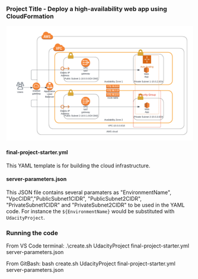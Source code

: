 ### Project Title - Deploy a high-availability web app using CloudFormation
![Diagram](CloudFormation-WebApp.png)

#### final-project-starter.yml
This YAML template is for building the cloud infrastructure. 

#### server-parameters.json
This JSON file contains several paramaters as "EnvironmentName", "VpcCIDR","PublicSubnet1CIDR", "PublicSubnet2CIDR", "PrivateSubnet1CIDR" and "PrivateSubnet2CIDR" to be used in the YAML code.
For instance the `${EnvironmentName}` would be substituted with `UdacityProject`.

### Running the code
From VS Code terminal:  .\create.sh UdacityProject final-project-starter.yml server-parameters.json

From GitBash: bash create.sh UdacityProject final-project-starter.yml server-parameters.json